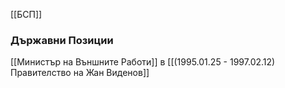 [[БСП]]

### Държавни Позиции
[[Министър на Външните Работи]] в [[(1995.01.25 - 1997.02.12) Правителство на Жан Виденов]]